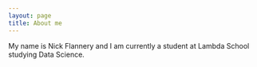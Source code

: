 ```yaml
---
layout: page
title: About me
---
```


My name is Nick Flannery and I am currently a student at Lambda School studying Data Science.
